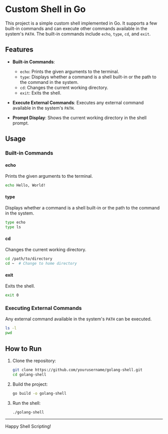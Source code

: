 # Custom Shell in Go

This project is a simple custom shell implemented in Go. It supports a few built-in commands and can execute other commands available in the system's `PATH`. The built-in commands include `echo`, `type`, `cd`, and `exit`.

## Features

- **Built-in Commands**:
  - `echo`: Prints the given arguments to the terminal.
  - `type`: Displays whether a command is a shell built-in or the path to the command in the system.
  - `cd`: Changes the current working directory.
  - `exit`: Exits the shell.

- **Execute External Commands**: Executes any external command available in the system's `PATH`.

- **Prompt Display**: Shows the current working directory in the shell prompt.

## Usage

### Built-in Commands

#### echo
Prints the given arguments to the terminal.

```sh
echo Hello, World!
```

#### type
Displays whether a command is a shell built-in or the path to the command in the system.

```sh
type echo
type ls
```

#### cd
Changes the current working directory.

```sh
cd /path/to/directory
cd ~  # Change to home directory
```

#### exit
Exits the shell.

```sh
exit 0
```

### Executing External Commands
Any external command available in the system's `PATH` can be executed.

```sh
ls -l
pwd
```

## How to Run

1. Clone the repository:

    ```sh
    git clone https://github.com/yourusername/golang-shell.git
    cd golang-shell
    ```

2. Build the project:

    ```sh
    go build -o golang-shell
    ```

3. Run the shell:

    ```sh
    ./golang-shell
    ```

---

Happy Shell Scripting!